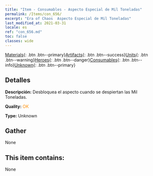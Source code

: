 ```yaml
---
title: "Item - Consumables - Aspecto Especial de Mil Toneladas"
permalink: /Items/con_656/
excerpt: "Era of Chaos  Aspecto Especial de Mil Toneladas"
last_modified_at: 2021-03-31
locale: es
ref: "con_656.md"
toc: false
classes: wide
---
```

 [Materials](/es/Items/){: .btn .btn--primary}[Artifacts](/es/Items/Artifacts/){: .btn .btn--success}[Units](/es/Items/Units/){: .btn .btn--warning}[Heroes](/es/Items/Heroes/){: .btn .btn--danger}[Consumables](/es/Items/Consumables/){: .btn .btn--info}[Unknown](/es/Items/Unknown/){: .btn .btn--primary}

## Detalles
 **Descripción:** Desbloquea el aspecto cuando se despiertan las Mil Toneladas.

 **Quality:** <span style="color: #FF8C00">OK</span>

 **Type:** Unknown

## Gather

  None

## This item contains:

  None

